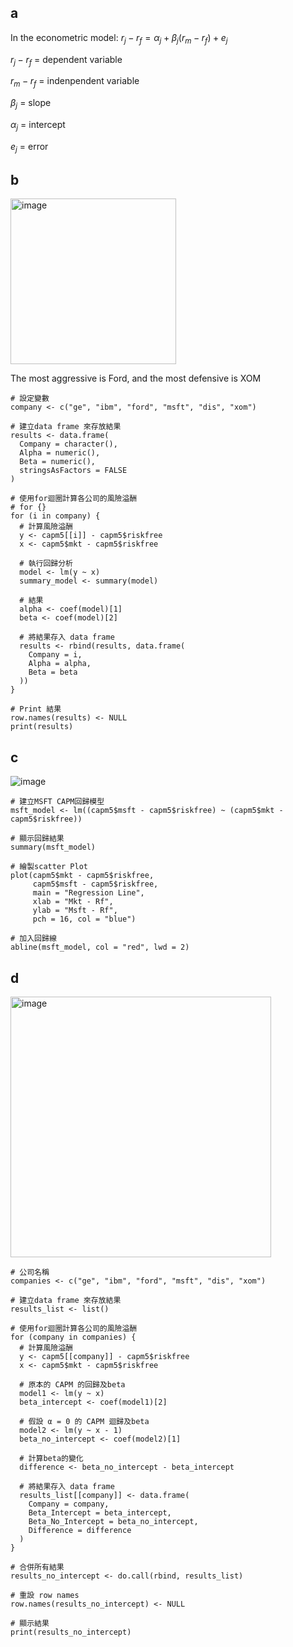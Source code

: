 ## a

In the econometric model: $r_j - r_f = \alpha_j + \beta_j (r_m - r_f) + e_j$

$r_j - r_f$ = dependent variable

$r_m - r_f$ = indenpendent variable

$\beta_j$ = slope

$\alpha_j$ = intercept

$e_j$ = error

## b

<img width="265" alt="image" src="https://github.com/user-attachments/assets/1bb3942d-4238-40a2-b2b6-cf014df96223" />

The most aggressive is Ford, and the most defensive is XOM

```
# 設定變數
company <- c("ge", "ibm", "ford", "msft", "dis", "xom")

# 建立data frame 來存放結果
results <- data.frame(
  Company = character(),
  Alpha = numeric(),
  Beta = numeric(),
  stringsAsFactors = FALSE
)

# 使用for迴圈計算各公司的風險溢酬
# for {}
for (i in company) {                
  # 計算風險溢酬  
  y <- capm5[[i]] - capm5$riskfree
  x <- capm5$mkt - capm5$riskfree
  
  # 執行回歸分析
  model <- lm(y ~ x)
  summary_model <- summary(model)
  
  # 結果
  alpha <- coef(model)[1]  
  beta <- coef(model)[2]
  
  # 將結果存入 data frame
  results <- rbind(results, data.frame(
    Company = i,
    Alpha = alpha,
    Beta = beta
  ))
}

# Print 結果
row.names(results) <- NULL
print(results)
```

## c 

![image](https://github.com/user-attachments/assets/5bd5f3c0-54b5-442b-bcbc-0d0b85f891bf)

```
# 建立MSFT CAPM回歸模型
msft_model <- lm((capm5$msft - capm5$riskfree) ~ (capm5$mkt - capm5$riskfree))

# 顯示回歸結果
summary(msft_model)

# 繪製scatter Plot
plot(capm5$mkt - capm5$riskfree, 
     capm5$msft - capm5$riskfree,
     main = "Regression Line",
     xlab = "Mkt - Rf",
     ylab = "Msft - Rf",
     pch = 16, col = "blue")

# 加入回歸線
abline(msft_model, col = "red", lwd = 2)
```

## d 

<img width="417" alt="image" src="https://github.com/user-attachments/assets/c1245162-2653-418a-afa6-b5d5aa7a249d" />


```
# 公司名稱
companies <- c("ge", "ibm", "ford", "msft", "dis", "xom")

# 建立data frame 來存放結果
results_list <- list()

# 使用for迴圈計算各公司的風險溢酬
for (company in companies) {
  # 計算風險溢酬
  y <- capm5[[company]] - capm5$riskfree
  x <- capm5$mkt - capm5$riskfree
  
  # 原本的 CAPM 的回歸及beta
  model1 <- lm(y ~ x)  
  beta_intercept <- coef(model1)[2]
  
  # 假設 α = 0 的 CAPM 迴歸及beta
  model2 <- lm(y ~ x - 1)  
  beta_no_intercept <- coef(model2)[1]
  
  # 計算beta的變化
  difference <- beta_no_intercept - beta_intercept
  
  # 將結果存入 data frame
  results_list[[company]] <- data.frame(
    Company = company,
    Beta_Intercept = beta_intercept,
    Beta_No_Intercept = beta_no_intercept,
    Difference = difference
  )
}

# 合併所有結果
results_no_intercept <- do.call(rbind, results_list)

# 重設 row names
row.names(results_no_intercept) <- NULL

# 顯示結果
print(results_no_intercept)
```

